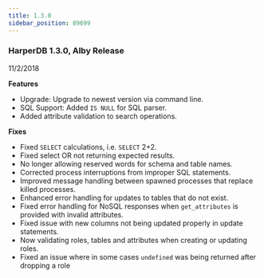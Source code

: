 ```yaml
---
title: 1.3.0
sidebar_position: 89699
---
```


### HarperDB 1.3.0, Alby Release
11/2/2018

**Features**

* Upgrade: Upgrade to newest version via command line. 
* SQL Support:  Added `IS NULL` for SQL parser. 
* Added attribute validation to search operations.


**Fixes**

* Fixed `SELECT` calculations, i.e. `SELECT` 2+2. 
* Fixed select OR not returning expected results. 
* No longer allowing reserved words for schema and table names. 
* Corrected process interruptions from improper SQL statements. 
* Improved message handling between spawned processes that replace killed processes. 
* Enhanced error handling for updates to tables that do not exist. 
* Fixed error handling for NoSQL responses when `get_attributes` is provided with invalid attributes. 
* Fixed issue with new columns not being updated properly in update statements. 
* Now validating roles, tables and attributes when creating or updating roles. 
* Fixed an issue where in some cases `undefined` was being returned after dropping a role
